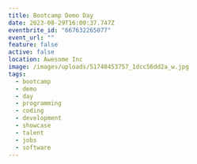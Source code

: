 ```yaml
---
title: Bootcamp Demo Day
date: 2023-08-29T16:00:37.747Z
eventbrite_id: "667632265077"
event_url: ""
feature: false
active: false
location: Awesome Inc
image: /images/uploads/51748453757_1dcc56dd2a_w.jpg
tags:
  - bootcamp
  - demo
  - day
  - programming
  - coding
  - development
  - showcase
  - talent
  - jobs
  - software
---
```

